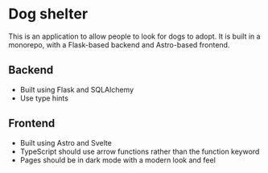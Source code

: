 # Dog shelter

This is an application to allow people to look for dogs to adopt. It is built in a monorepo, with a Flask-based backend and Astro-based frontend.

## Backend

- Built using Flask and SQLAlchemy
- Use type hints

## Frontend

- Built using Astro and Svelte
- TypeScript should use arrow functions rather than the function keyword
- Pages should be in dark mode with a modern look and feel

